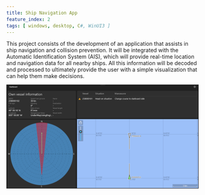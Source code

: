 ```yaml
---
title: Ship Navigation App
feature_index: 2
tags: [ windows, desktop, C#, WinUI3 ]
---
```


This project consists of the development of an application that assists in ship navigation and collision prevention. It
will be integrated with the Automatic Identification System (AIS), which will provide real-time location and navigation
data for all nearby ships. All this information will be decoded and processed to ultimately provide the user with a
simple visualization that can help them make decisions.

![Ship Navigation Image](thumbnail.webp)
